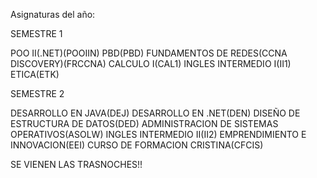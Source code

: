 Asignaturas del año:

SEMESTRE 1

POO II(.NET)(POOIIN)
PBD(PBD)
FUNDAMENTOS DE REDES(CCNA DISCOVERY)(FRCCNA)
CALCULO I(CAL1)
INGLES INTERMEDIO I(II1)
ETICA(ETK)

SEMESTRE 2

DESARROLLO EN JAVA(DEJ)
DESARROLLO EN .NET(DEN)
DISEÑO DE ESTRUCTURA DE DATOS(DED)
ADMINISTRACION DE SISTEMAS OPERATIVOS(ASOLW)
INGLES INTERMEDIO II(II2)
EMPRENDIMIENTO E INNOVACION(EEI)
CURSO DE FORMACION CRISTINA(CFCIS)

SE VIENEN LAS TRASNOCHES!!

